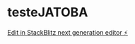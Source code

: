 # testeJATOBA

[Edit in StackBlitz next generation editor ⚡️](https://stackblitz.com/~/github.com/matheusrizzati/testeJATOBA)